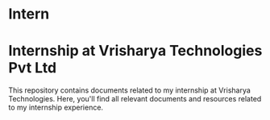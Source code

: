 # Intern

# Internship at Vrisharya Technologies Pvt Ltd

This repository contains documents related to my internship at Vrisharya Technologies.
Here, you'll find all relevant documents and resources related to my internship experience.


